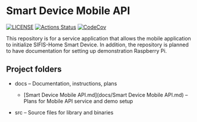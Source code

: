 # Smart Device Mobile API

[![LICENSE][license badge]][license] [![Actions Status][actions badge]][actions] [![CodeCov][codecov badge]][codecov]

This repository is for a service application that allows the mobile application to initialize SIFIS-Home Smart Device. In addition, the repository is planned to have documentation for setting up demonstration Raspberry Pi.

## Project folders

* docs – Documentation, instructions, plans
  * [Smart Device Mobile API.md](docs/Smart Device Mobile API.md) – Plans for Mobile API service and demo setup

* src – Source files for library and binaries

<!-- Links -->

[actions]: https://github.com/sifis-home/wp6_mobile_application_api/actions
[codecov]: https://codecov.io/gh/sifis-home/wp6_mobile_application_api
[license]: LICENSE

<!-- Badges -->

[actions badge]: https://github.com/sifis-home/wp6_mobile_application_api/workflows/mobile_api-ubuntu/badge.svg
[codecov badge]: https://codecov.io/gh/sifis-home/wp6_mobile_application_api/branch/master/graph/badge.svg
[license badge]: https://img.shields.io/badge/license-MIT-blue.svg
